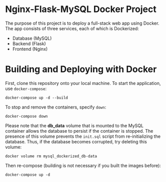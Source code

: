 # Nginx-Flask-MySQL Docker Project
The purpose of this project is to deploy a full-stack web app using Docker.
The app consists of three services, each of which is Dockerized:
- Database (MySQL)
- Backend (Flask)
- Frontend (Nginx)
# Building and Deploying with Docker
First, clone this repository onto your local machine.
To start the application, use `docker-compose`:
```
docker-compose up -d --build
```
To stop and remove the containers, specify `down`:
```
docker-compose down
```
Please note that the **db_data** volume that is mounted to the MySQL container allows the database to persist if the container is stopped.
The presence of this volume prevents the `init.sql` script from re-initializing the database. Thus, if the database becomes corrupted, try
deleting this volume:
```
docker volume rm mysql_dockerized_db-data
```
Then re-compose (building is not necessary if you built the images before):
```
docker-compose up -d
```
